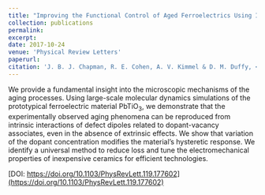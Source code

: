 ```yaml
---
title: "Improving the Functional Control of Aged Ferroelectrics Using Insights from Atomistic Modeling"
collection: publications
permalink: 
excerpt: 
date: 2017-10-24
venue: 'Physical Review Letters'
paperurl: 
citation: 'J. B. J. Chapman, R. E. Cohen, A. V. Kimmel & D. M. Duffy, <i>Physical Review Letters</i> <b>119</b>, 177602 (2017).'
---
```


We provide a fundamental insight into the microscopic mechanisms of the aging processes. Using large-scale molecular dynamics simulations of the prototypical ferroelectric material PbTiO$_3$, we demonstrate that the experimentally observed aging phenomena can be reproduced from intrinsic interactions of defect dipoles related to dopant-vacancy associates, even in the absence of extrinsic effects. We show that variation of the dopant concentration modifies the material’s hysteretic response. We identify a universal method to reduce loss and tune the electromechanical properties of inexpensive ceramics for efficient technologies.

[DOI: https://doi.org/10.1103/PhysRevLett.119.177602](https://doi.org/10.1103/PhysRevLett.119.177602)
